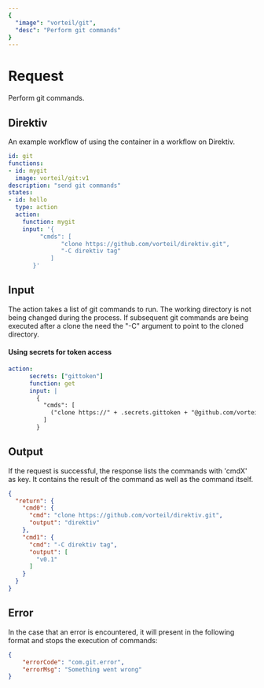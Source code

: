```yaml
---
{
  "image": "vorteil/git",
  "desc": "Perform git commands"
}
---
```

# Request

Perform git commands.

## Direktiv

An example workflow of using the container in a workflow on Direktiv.


```yaml
id: git
functions:
- id: mygit
  image: vorteil/git:v1
description: "send git commands"
states:
- id: hello
  type: action
  action:
    function: mygit
    input: '{
	     "cmds": [
		       "clone https://github.com/vorteil/direktiv.git",
		       "-C direktiv tag"
	        ]
       }'
```

## Input

The action takes a list of git commands to run. The working directory is not being changed during the process. If subsequent git commands are being executed after a clone the need the "-C" argument to point to the cloned directory.


#### Using secrets for token access

```yaml
action:
      secrets: ["gittoken"]
      function: get
      input: |
        {
          "cmds": [
            ("clone https://" + .secrets.gittoken + "@github.com/vorteil/direktiv.git")
          ]
        }
```



## Output

If the request is successful, the response lists the commands with 'cmdX' as key. It contains the result of the command as well as the command itself.


```json
{
  "return": {
    "cmd0": {
      "cmd": "clone https://github.com/vorteil/direktiv.git",
      "output": "direktiv"
    },
    "cmd1": {
      "cmd": "-C direktiv tag",
      "output": [
        "v0.1"
      ]
    }
  }
}
```

## Error

In the case that an error is encountered, it will present in the following format and stops the execution of commands:

```json
{
    "errorCode": "com.git.error",
    "errorMsg": "Something went wrong"
}
```
